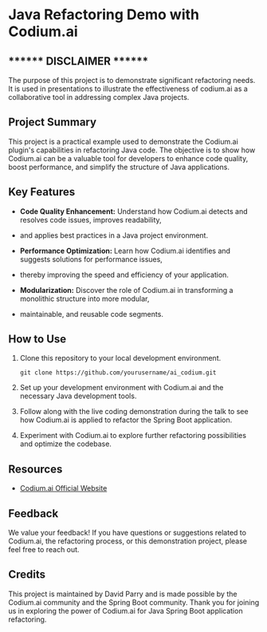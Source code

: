 # Java Refactoring Demo with Codium.ai
## ****** DISCLAIMER ****** 
The purpose of this project is to demonstrate significant refactoring needs. It is used in presentations to illustrate 
the effectiveness of codium.ai as a collaborative tool in addressing complex Java projects.

## Project Summary
This project is a practical example used to demonstrate the Codium.ai plugin's capabilities in refactoring Java code. 
The objective is to show how Codium.ai can be a valuable tool for developers to enhance code quality, boost performance, 
and simplify the structure of Java applications.

## Key Features

- **Code Quality Enhancement:** Understand how Codium.ai detects and resolves code issues, improves readability, 
- and applies best practices in a Java project environment.

- **Performance Optimization:** Learn how Codium.ai identifies and suggests solutions for performance issues, 
- thereby improving the speed and efficiency of your application.

- **Modularization:** Discover the role of Codium.ai in transforming a monolithic structure into more modular, 
- maintainable, and reusable code segments.

## How to Use
1. Clone this repository to your local development environment.

   ```shell
   git clone https://github.com/yourusername/ai_codium.git
   ```

2. Set up your development environment with Codium.ai and the necessary Java development tools.

3. Follow along with the live coding demonstration during the talk to see how Codium.ai is applied to refactor the
   Spring Boot application.

4. Experiment with Codium.ai to explore further refactoring possibilities and optimize the codebase.

## Resources

- [Codium.ai Official Website](https://www.codium.ai/)

## Feedback

We value your feedback! If you have questions or suggestions related to Codium.ai, the refactoring process, or this
demonstration project, please feel free to reach out.

## Credits

This project is maintained by David Parry and is made possible by the Codium.ai community and the Spring Boot community.
Thank you for joining us in exploring the power of Codium.ai for Java Spring Boot application refactoring.
